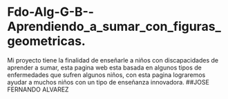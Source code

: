 # Fdo-Alg-G-B--Aprendiendo_a_sumar_con_figuras_geometricas.
Mi proyecto tiene  la finalidad de enseñarle a niños con discapacidades de aprender a sumar, esta pagina web esta basada en algunos tipos de enfermedades que sufren algunos niños, con esta pagina lograremos ayudar a muchos niños con un tipo de enseñanza innovadora.
##JOSE FERNANDO ALVAREZ
